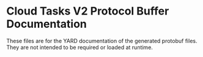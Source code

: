 # Cloud Tasks V2 Protocol Buffer Documentation

These files are for the YARD documentation of the generated protobuf files.
They are not intended to be required or loaded at runtime.
